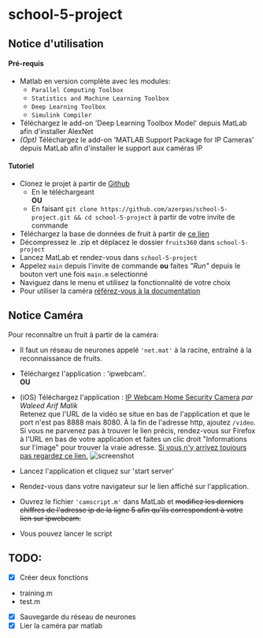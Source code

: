 # school-5-project

## Notice d'utilisation 
#### Pré-requis
- Matlab en version complète avec les modules: 
    - `Parallel Computing Toolbox`
    - `Statistics and Machine Learning Toolbox`
    - `Deep Learning Toolbox`
    - `Simulink Compiler`
- Téléchargez le add-on 'Deep Learning Toolbox Model' depuis MatLab afin d'installer AlexNet
- *(Opt)* Téléchargez le add-on 'MATLAB Support Package for IP Cameras' depuis MatLab afin d'installer le support aux caméras IP

#### Tutoriel
- Clonez le projet à partir de [Github](https://github.com/azerpas/school-5-project)
    - En le téléchargeant     
    **OU**
    - En faisant `git clone https://github.com/azerpas/school-5-project.git && cd school-5-project` à partir de votre invite de commande
- Téléchargez la base de données de fruit à partir de [ce lien](https://drive.google.com/file/d/1eK9w8Gibo9P7CcO0kwkP35zyiSZ8pcje/view?usp=sharing)
- Décompressez le .zip et déplacez le dossier `fruits360` dans `school-5-project`
- Lancez MatLab et rendez-vous dans `school-5-project`
- Appelez `main` depuis l'invite de commande **ou** faites *"Run"* depuis le bouton vert une fois `main.m` selectionné
- Naviguez dans le menu et utilisez la fonctionnalité de votre choix 
- Pour utiliser la caméra [référez-vous à la documentation](#notice-caméra)

## Notice Caméra

Pour reconnaître un fruit à partir de la caméra:    
- Il faut un réseau de neurones appelé `'net.mat'` à la racine, entraîné à la reconnaissance de fruits.
- Téléchargez l'application : 'ipwebcam'.     
**OU**
- (iOS) Téléchargez l'application : [IP Webcam Home Security Camera](https://apps.apple.com/fr/app/ip-webcam-home-security-camera/id1264454867) *par Waleed Arif Malik*      
Retenez que l'URL de la vidéo se situe en bas de l'application et que le port n'est pas 8888 mais 8080. À la fin de l'adresse http, ajoutez `/video`. Si vous ne parvenez pas à trouver le lien précis, rendez-vous sur Firefox à l'URL en bas de votre application et faites un clic droit "Informations sur l'image" pour trouver la vraie adresse. [Si vous n'y arrivez toujours pas regardez ce lien.](https://fr.mathworks.com/help/supportpkg/ipcamera/ug/connect-to-ip-cameras.html#butdj6y)
![screenshot](https://user-images.githubusercontent.com/19282069/104584563-13456c80-5663-11eb-8559-68bcbcf4ef30.PNG)

- Lancez l'application et cliquez sur 'start server'
- Rendez-vous dans votre navigateur sur le lien affiché sur l'application.
- Ouvrez le fichier `'camscript.m'` dans MatLab et ~~modifiez les derniers chiffres de l'adresse ip de la ligne 5 afin qu'ils correspondent à votre lien sur ipwebcam.~~
- Vous pouvez lancer le script 

## TODO: 

- [x] Créer deux fonctions      
- training.m     
- test.m     
- [x] Sauvegarde du réseau de neurones    
- [x] Lier la caméra par matlab    
